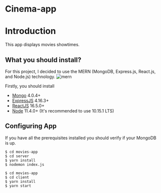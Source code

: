 # Cinema-app

# Introduction

This app displays movies showtimes. 

## What you should install?

For this project, I decided to use the MERN (MongoDB, Express.js, React.js, and Node.js) technology.
![mern](https://miro.medium.com/max/678/1*dqvlaszRLvoPmARpOlLN9A.png)

Firstly, you should install

-   [Mongo](https://www.mongodb.com/) 4.0.4+
-   [ExpressJS](https://expressjs.com/) 4.16.3+
-   [ReactJS](https://reactjs.org/) 16.5.0+
-   [Node](https://nodejs.org/en/) 11.4.0+ (It's recommended to use 10.15.1 LTS)

## Configuring App

If you have all the prerequisites installed you should verify if your MongoDB is up.

```
$ cd movies-app
$ cd server
$ yarn install
$ nodemon index.js
```

```
$ cd movies-app
$ cd client
$ yarn install
$ yarn start
```
